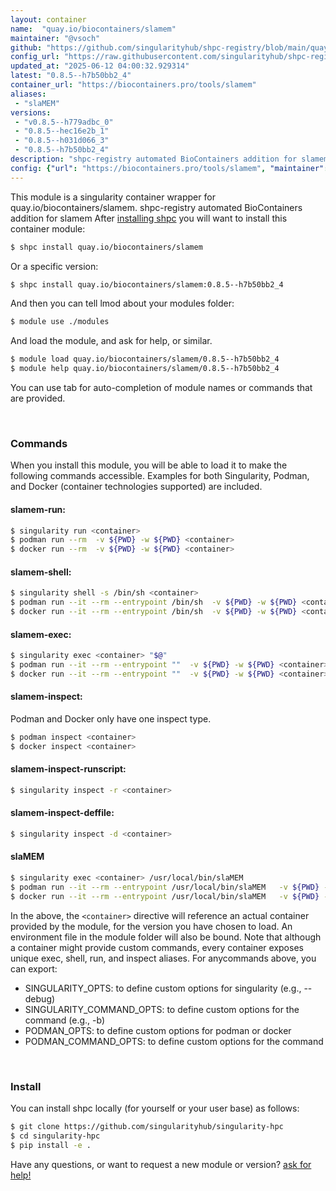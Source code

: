 ```yaml
---
layout: container
name:  "quay.io/biocontainers/slamem"
maintainer: "@vsoch"
github: "https://github.com/singularityhub/shpc-registry/blob/main/quay.io/biocontainers/slamem/container.yaml"
config_url: "https://raw.githubusercontent.com/singularityhub/shpc-registry/main/quay.io/biocontainers/slamem/container.yaml"
updated_at: "2025-06-12 04:00:32.929314"
latest: "0.8.5--h7b50bb2_4"
container_url: "https://biocontainers.pro/tools/slamem"
aliases:
 - "slaMEM"
versions:
 - "v0.8.5--h779adbc_0"
 - "0.8.5--hec16e2b_1"
 - "0.8.5--h031d066_3"
 - "0.8.5--h7b50bb2_4"
description: "shpc-registry automated BioContainers addition for slamem"
config: {"url": "https://biocontainers.pro/tools/slamem", "maintainer": "@vsoch", "description": "shpc-registry automated BioContainers addition for slamem", "latest": {"0.8.5--h7b50bb2_4": "sha256:0dd4649173399d4feb4ddf75933c25fa64e6569b4421561397d7f0c2309fb672"}, "tags": {"v0.8.5--h779adbc_0": "sha256:839a7025e184d553021d1aac43d305b0b4b09c5f8205ebbff8431cdb6e1b9684", "0.8.5--hec16e2b_1": "sha256:a74c2b46db94b4489e18dd4d1eba268a9c0fed658680af875a79693159261ae8", "0.8.5--h031d066_3": "sha256:1a2cfb207df29a3f4597a1950b3cdf6cb6c6689e668bdbd9bca59c5138fb2091", "0.8.5--h7b50bb2_4": "sha256:0dd4649173399d4feb4ddf75933c25fa64e6569b4421561397d7f0c2309fb672"}, "docker": "quay.io/biocontainers/slamem", "aliases": {"slaMEM": "/usr/local/bin/slaMEM"}}
---
```


This module is a singularity container wrapper for quay.io/biocontainers/slamem.
shpc-registry automated BioContainers addition for slamem
After [installing shpc](#install) you will want to install this container module:


```bash
$ shpc install quay.io/biocontainers/slamem
```

Or a specific version:

```bash
$ shpc install quay.io/biocontainers/slamem:0.8.5--h7b50bb2_4
```

And then you can tell lmod about your modules folder:

```bash
$ module use ./modules
```

And load the module, and ask for help, or similar.

```bash
$ module load quay.io/biocontainers/slamem/0.8.5--h7b50bb2_4
$ module help quay.io/biocontainers/slamem/0.8.5--h7b50bb2_4
```

You can use tab for auto-completion of module names or commands that are provided.

<br>

### Commands

When you install this module, you will be able to load it to make the following commands accessible.
Examples for both Singularity, Podman, and Docker (container technologies supported) are included.

#### slamem-run:

```bash
$ singularity run <container>
$ podman run --rm  -v ${PWD} -w ${PWD} <container>
$ docker run --rm  -v ${PWD} -w ${PWD} <container>
```

#### slamem-shell:

```bash
$ singularity shell -s /bin/sh <container>
$ podman run --it --rm --entrypoint /bin/sh  -v ${PWD} -w ${PWD} <container>
$ docker run --it --rm --entrypoint /bin/sh  -v ${PWD} -w ${PWD} <container>
```

#### slamem-exec:

```bash
$ singularity exec <container> "$@"
$ podman run --it --rm --entrypoint ""  -v ${PWD} -w ${PWD} <container> "$@"
$ docker run --it --rm --entrypoint ""  -v ${PWD} -w ${PWD} <container> "$@"
```

#### slamem-inspect:

Podman and Docker only have one inspect type.

```bash
$ podman inspect <container>
$ docker inspect <container>
```

#### slamem-inspect-runscript:

```bash
$ singularity inspect -r <container>
```

#### slamem-inspect-deffile:

```bash
$ singularity inspect -d <container>
```


#### slaMEM

```bash
$ singularity exec <container> /usr/local/bin/slaMEM
$ podman run --it --rm --entrypoint /usr/local/bin/slaMEM   -v ${PWD} -w ${PWD} <container> -c " $@"
$ docker run --it --rm --entrypoint /usr/local/bin/slaMEM   -v ${PWD} -w ${PWD} <container> -c " $@"
```



In the above, the `<container>` directive will reference an actual container provided
by the module, for the version you have chosen to load. An environment file in the
module folder will also be bound. Note that although a container
might provide custom commands, every container exposes unique exec, shell, run, and
inspect aliases. For anycommands above, you can export:

 - SINGULARITY_OPTS: to define custom options for singularity (e.g., --debug)
 - SINGULARITY_COMMAND_OPTS: to define custom options for the command (e.g., -b)
 - PODMAN_OPTS: to define custom options for podman or docker
 - PODMAN_COMMAND_OPTS: to define custom options for the command

<br>

### Install

You can install shpc locally (for yourself or your user base) as follows:

```bash
$ git clone https://github.com/singularityhub/singularity-hpc
$ cd singularity-hpc
$ pip install -e .
```

Have any questions, or want to request a new module or version? [ask for help!](https://github.com/singularityhub/singularity-hpc/issues)